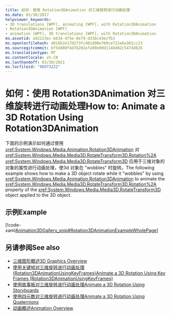 ```yaml
---
title: 如何：使用 Rotation3DAnimation 对三维旋转进行动画处理
ms.date: 03/30/2017
helpviewer_keywords:
- 3D translations [WPF], animating [WPF], with Rotation3DAnimation
- Rotation3DAnimation [WPF]
- animation [WPF], 3D translations [WPF], with Rotation3DAnimation
ms.assetid: a92223ec-b634-4f5e-8e79-d33bc43ecfb3
ms.openlocfilehash: 4016b2e17d273fc401d00e769ce721e6a381cc23
ms.sourcegitcommit: bf5dd80f4d7b202afa90e90d1148402c5474d826
ms.translationtype: MT
ms.contentlocale: zh-CN
ms.lasthandoff: 03/30/2021
ms.locfileid: "96973222"
---
```

# <a name="how-to-animate-a-3d-rotation-using-rotation3danimation"></a><span data-ttu-id="81a83-102">如何：使用 Rotation3DAnimation 对三维旋转进行动画处理</span><span class="sxs-lookup"><span data-stu-id="81a83-102">How to: Animate a 3D Rotation Using Rotation3DAnimation</span></span>
<span data-ttu-id="81a83-103">下面的示例演示如何通过使用 <xref:System.Windows.Media.Animation.Rotation3DAnimation> 对 <xref:System.Windows.Media.Media3D.RotateTransform3D.Rotation%2A> <xref:System.Windows.Media.Media3D.RotateTransform3D> 应用于三维对象的对象的属性进行动画处理，使3d 对象在 "wobbles" 时旋转。</span><span class="sxs-lookup"><span data-stu-id="81a83-103">The following example shows how to make a 3D object rotate while it "wobbles" by using <xref:System.Windows.Media.Animation.Rotation3DAnimation> to animate the <xref:System.Windows.Media.Media3D.RotateTransform3D.Rotation%2A> property of the <xref:System.Windows.Media.Media3D.RotateTransform3D> object applied to the 3D object.</span></span>  
  
## <a name="example"></a><span data-ttu-id="81a83-104">示例</span><span class="sxs-lookup"><span data-stu-id="81a83-104">Example</span></span>  
 [!code-xaml[Animation3DGallery_snip#Rotation3DAnimationExampleWholePage](~/samples/snippets/csharp/VS_Snippets_Wpf/Animation3DGallery_snip/CS/Rotation3DAnimationExample.xaml#rotation3danimationexamplewholepage)]  
  
## <a name="see-also"></a><span data-ttu-id="81a83-105">另请参阅</span><span class="sxs-lookup"><span data-stu-id="81a83-105">See also</span></span>

- [<span data-ttu-id="81a83-106">三维图形概述</span><span class="sxs-lookup"><span data-stu-id="81a83-106">3D Graphics Overview</span></span>](3-d-graphics-overview.md)
- [<span data-ttu-id="81a83-107">使用关键帧对三维旋转进行动画处理 (Rotation3DAnimationUsingKeyFrames)</span><span class="sxs-lookup"><span data-stu-id="81a83-107">Animate a 3D Rotation Using Key Frames (Rotation3DAnimationUsingKeyFrames)</span></span>](how-to-animate-a-3-d-rotation-using-key-frames.md)
- [<span data-ttu-id="81a83-108">使用故事板对三维旋转进行动画处理</span><span class="sxs-lookup"><span data-stu-id="81a83-108">Animate a 3D Rotation Using Storyboards</span></span>](how-to-animate-a-3-d-rotation-using-storyboards.md)
- [<span data-ttu-id="81a83-109">使用四元数对三维旋转进行动画处理</span><span class="sxs-lookup"><span data-stu-id="81a83-109">Animate a 3D Rotation Using Quaternions</span></span>](how-to-animate-a-3-d-rotation-using-quaternions.md)
- [<span data-ttu-id="81a83-110">动画概述</span><span class="sxs-lookup"><span data-stu-id="81a83-110">Animation Overview</span></span>](animation-overview.md)
